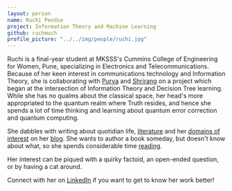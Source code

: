 ```yaml
---
layout: person
name: Ruchi Pendse
project: Information Theory and Machine Learning
github: ruchmuch
profile_picture: "../../img/people/ruchi.jpg"
---
```

Ruchi is a final-year student at MKSSS's Cummins College of Engineering for Women, Pune, specializing in Electronics and Telecommunications. 
Because of her keen interest in communications technology and Information Theory, she is collaborating with [Purva](https://algoasylum.github.io/2020/purva) and [Shrirang](https://algoasylum.github.io/2020/shrirang) on a project which began at the intersection of Information Theory and Decision Tree learning.
While she has no qualms about the classical space, her head's more appropriated to the quantum realm where Truth resides, and hence she spends a lot of time thinking and learning about quantum error correction and quantum computing.

She dabbles with writing about quotidian life, [literature](https://ruchipendse.blogspot.com/2020/07/the-case-for-realistic-fiction.html) and her [domains of interest](https://ruchipendse.blogspot.com/search/label/Entangled) on her [blog](https://ruchipendse.blogspot.com/).
She wants to author a book someday, but doesn't know about what, so she spends considerable time [reading](https://ruchipendse.blogspot.com/2020/10/book-recs.html).

Her interest can be piqued with a quirky factoid, an open-ended question, or by having a cat around.

Connect with her on [LinkedIn](https://www.linkedin.com/in/ruchi-pendse-a9841716a) if you want to get to know her work better!
